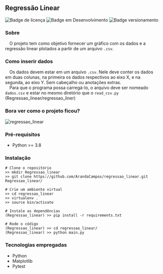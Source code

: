 ## Regressão Linear
![Badge de licença](http://img.shields.io/static/v1?label=LICENÇA&message=GNU&color=sucess&style=for-the-badge)   ![Badge em Desenvolvimento](http://img.shields.io/static/v1?label=STATUS&message=CONCLUÍDO&color=sucess&style=for-the-badge)   ![Badge versionamento](http://img.shields.io/static/v1?label=VERSAO&message=1.0&color=sucess&style=for-the-badge)

### Sobre

&emsp;O projeto tem como objetivo fornecer um gráfico com os dados e a regressão linear plotados a partir de um arquivo `.csv`. 

### Como inserir dados

&emsp;Os dados devem estar em um arquivo `.csv`. Nele deve conter os dados em duas colunas, na primeira os dados respectivos ao eixo X, e na segunda, ao eixo Y. Sem cabeçalho ou anotações extras.<br>&emsp;Para que o programa possa carregá-lo, o arquivo deve ser nomeado `dados.csv` e estar no mesmo diretório que o `read_csv.py` (Regressao_linear/regressao_liner)

### Bora ver como o projeto ficou?

![regressao_linear](https://user-images.githubusercontent.com/87876734/182035102-00be955b-2d56-481f-aecd-79b617124583.png)

### Pré-requisitos

  - Python >= 3.8
  
### Instalação
  
    # Clone o repositório
    >> mkdir Regressao_linear
    >> git clone https://github.com/ArandaCampos/regressao_linear.git Regressao_linear/

    # Crie um ambiente virtual
    >> cd regressao_linear
    >> virtualenv .
    >> source bin/activate

    # Instale as dependências
    (Regressao_linear) >> pip install -r requirements.txt
    
    # Rode o código
    (Regressao_linear) >> cd regressao_linear/
    (Regressao_linear) >> python main.py
  
### Tecnologias empregadas
  - Python
  - Matplotlib
  - Pytest
